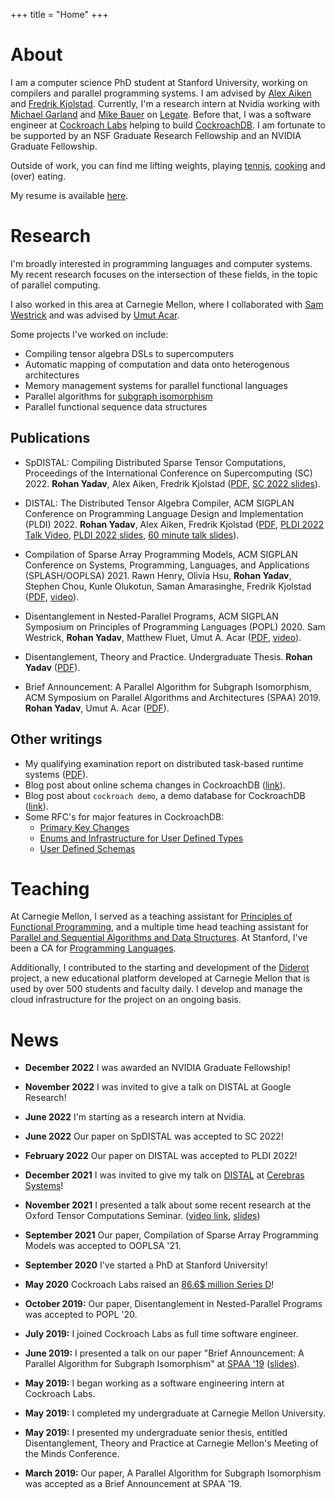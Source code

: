 +++
title = "Home"
+++

# About

I am a computer science PhD student at Stanford University,
working on compilers and parallel programming systems. I am
advised by [Alex Aiken](http://theory.stanford.edu/~aiken/)
and [Fredrik Kjolstad](http://fredrikbk.com/). Currently,
I'm a research intern at Nvidia working with [Michael Garland](https://mgarland.org/)
and [Mike Bauer](https://lightsighter.org/) on [Legate](https://github.com/nv-legate). 
Before that, I was a software engineer at 
[Cockroach Labs](https://www.cockroachlabs.com/) helping to build
[CockroachDB](https://github.com/cockroachdb/cockroach).
I am fortunate to be supported by an NSF Graduate Research Fellowship and an NVIDIA
Graduate Fellowship.

Outside of work, you can find me lifting weights, playing [tennis](https://clubtennis.stanford.edu/), 
[cooking](https://www.instagram.com/the_wizard_of_zoz/) and (over) eating.

My resume is available [here](rohan_resume.pdf).

# Research

I'm broadly interested in programming languages and computer systems.
My recent research focuses on the intersection of these fields, in the topic of parallel computing.

I also worked in this area at Carnegie Mellon, where I collaborated with [Sam Westrick](http://www.cs.cmu.edu/~swestric/)
and was advised by [Umut Acar](http://www.umut-acar.org/).

Some projects I've worked on include:
* Compiling tensor algebra DSLs to supercomputers
* Automatic mapping of computation and data onto heterogenous architectures
* Memory management systems for parallel functional languages
* Parallel algorithms for [subgraph isomorphism](https://en.wikipedia.org/wiki/Subgraph_isomorphism_problem)
* Parallel functional sequence data structures

## Publications

* SpDISTAL: Compiling Distributed Sparse Tensor Computations, Proceedings of the International Conference on Supercomputing (SC) 2022.
**Rohan Yadav**, Alex Aiken, Fredrik Kjolstad ([PDF](publications/sc2022-spdistal.pdf), [SC 2022 slides](slides/SpDISTAL-SC-22.key)).

* DISTAL: The Distributed Tensor Algebra Compiler, ACM SIGPLAN Conference on Programming Language Design and Implementation (PLDI) 2022.
**Rohan Yadav**, Alex Aiken, Fredrik Kjolstad ([PDF](publications/pldi2022-distal.pdf), [PLDI 2022 Talk Video](https://www.youtube.com/watch?v=1dYngihnfFU&list=PLyrlk8Xaylp4aGsN5wVcECG736A2JeMon&index=23), 
[PLDI 2022 slides](slides/DISTAL-PLDI-22.key), [60 minute talk slides](slides/DISTAL-long-talk.key)).

* Compilation of Sparse Array Programming Models,
ACM SIGPLAN Conference on Systems, Programming, Languages, and Applications (SPLASH/OOPLSA) 2021.
Rawn Henry, Olivia Hsu, **Rohan Yadav**, Stephen Chou, Kunle Olukotun, Saman Amarasinghe, Fredrik Kjolstad
([PDF](publications/ooplsa2021-sparse-arrays.pdf), [video](https://www.youtube.com/watch?v=sY_jEfaP8f4)).

* Disentanglement in Nested-Parallel Programs, 
ACM SIGPLAN Symposium on Principles of Programming Languages (POPL) 2020.
Sam Westrick, **Rohan Yadav**, Matthew Fluet, Umut A. Acar ([PDF](publications/popl2020-disentanglement.pdf), [video](https://www.youtube.com/watch?v=e3iQYBo1nQ0)).

* Disentanglement, Theory and Practice. 
Undergraduate Thesis.
**Rohan Yadav** ([PDF](publications/senior_thesis.pdf)).

* Brief Announcement: A Parallel Algorithm for Subgraph Isomorphism, 
ACM Symposium on Parallel Algorithms and Architectures (SPAA) 2019. 
**Rohan Yadav**, Umut A. Acar ([PDF](https://dl.acm.org/citation.cfm?id=3323170)).

## Other writings

* My qualifying examination report on distributed task-based runtime systems ([PDF](reports/quals.pdf)).
* Blog post about online schema changes in CockroachDB ([link](https://www.cockroachlabs.com/blog/online-primary-key-changes/)).
* Blog post about `cockroach demo`, a demo database for CockroachDB ([link](https://www.cockroachlabs.com/blog/get-started-geo-partitioning-data-with-our-command-line-cockroachdb-demo/)).
* Some RFC's for major features in CockroachDB:
  * [Primary Key Changes](https://github.com/cockroachdb/cockroach/blob/master/docs/RFCS/20180413_alter_primary_key.md)
  * [Enums and Infrastructure for User Defined Types](https://github.com/cockroachdb/cockroach/blob/master/docs/RFCS/20200331_enums.md)
  * [User Defined Schemas](https://github.com/cockroachdb/cockroach/blob/master/docs/RFCS/20200501_user_defined_schemas.md)

# Teaching

At Carnegie Mellon, I served as a teaching assistant
for [Principles of Functional Programming](http://www.cs.cmu.edu/~15150/), and 
a multiple time head teaching assistant for
[Parallel and Sequential Algorithms and Data Structures](https://www.cs.cmu.edu/~15210/).
At Stanford, I've been a CA for [Programming Languages](https://web.stanford.edu/class/cs242/).

Additionally, I contributed to the starting and development of the
[Diderot](http://www.umut-acar.org/diderot) project, a new educational 
platform developed at Carnegie Mellon that is used by over 500 students and faculty daily.
I develop and manage the cloud infrastructure for the project on an ongoing basis.

# News

* **December 2022** I was awarded an NVIDIA Graduate Fellowship!

* **November 2022** I was invited to give a talk on DISTAL at Google Research!

* **June 2022** I'm starting as a research intern at Nvidia.

* **June 2022** Our paper on SpDISTAL was accepted to SC 2022!

* **February 2022** Our paper on DISTAL was accepted to PLDI 2022!

* **December 2021** I was invited to give my talk on [DISTAL](talks/tensor-computations.key) at [Cerebras Systems](https://cerebras.net/)!

* **November 2021** I presented a talk about some recent research at the Oxford Tensor Computations Seminar. ([video link](https://www.youtube.com/watch?v=P2Tt2yhnWk8), [slides](talks/tensor-computations.key))

* **September 2021** Our paper, Compilation of Sparse Array Programming Models was accepted to OOPLSA '21.

* **September 2020** I've started a PhD at Stanford University!

* **May 2020** Cockroach Labs raised an [86.6$ million Series D](https://www.datanami.com/2020/05/05/cockroach-snags-87-million-to-grow-cloud-database-biz/)!

* **October 2019:** Our paper, Disentanglement in Nested-Parallel Programs was accepted to POPL '20.

* **July 2019:** I joined Cockroach Labs as full time software engineer.

* **June 2019:** I presented a talk on our paper "Brief Announcement: A Parallel Algorithm for Subgraph Isomorphism" at [SPAA '19](https://spaa.acm.org/2019/) ([slides](talks/spaa-ba-talk.pdf)).

* **May 2019:** I began working as a software engineering intern at Cockroach Labs.

* **May 2019:** I completed my undergraduate at Carnegie Mellon University.

* **May 2019:** I presented my undergraduate senior thesis, entitled Disentanglement, Theory and Practice at Carnegie Mellon's Meeting of the Minds Conference.

* **March 2019:** Our paper, A Parallel Algorithm for Subgraph Isomorphism was accepted as a Brief Announcement at SPAA '19.
